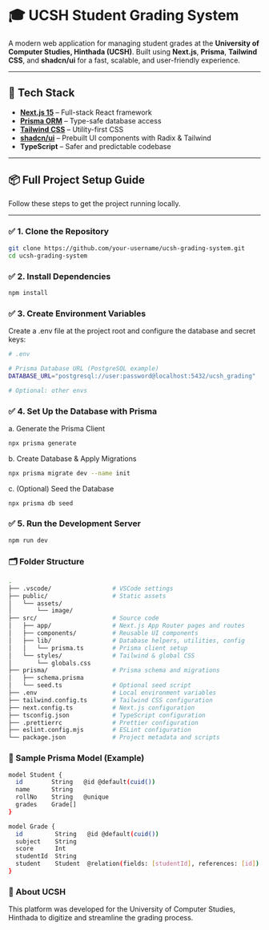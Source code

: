 # 🎓 UCSH Student Grading System

A modern web application for managing student grades at the **University of Computer Studies, Hinthada (UCSH)**. Built using **Next.js**, **Prisma**, **Tailwind CSS**, and **shadcn/ui** for a fast, scalable, and user-friendly experience.

---

## 🚀 Tech Stack

- **[Next.js 15](https://nextjs.org/)** – Full-stack React framework
- **[Prisma ORM](https://www.prisma.io/)** – Type-safe database access
- **[Tailwind CSS](https://tailwindcss.com/)** – Utility-first CSS
- **[shadcn/ui](https://ui.shadcn.dev/)** – Prebuilt UI components with Radix & Tailwind
- **TypeScript** – Safer and predictable codebase

---

## 📦 Full Project Setup Guide

Follow these steps to get the project running locally.

---

### ✅ 1. Clone the Repository

```bash
git clone https://github.com/your-username/ucsh-grading-system.git
cd ucsh-grading-system
```

### ✅ 2. Install Dependencies

```bash
npm install
```

### ✅ 3. Create Environment Variables

Create a .env file at the project root and configure the database and secret keys:

```bash
# .env

# Prisma Database URL (PostgreSQL example)
DATABASE_URL="postgresql://user:password@localhost:5432/ucsh_grading"

# Optional: other envs
```

### ✅ 4. Set Up the Database with Prisma

a. Generate the Prisma Client

```bash
npx prisma generate
```

b. Create Database & Apply Migrations

```bash
npx prisma migrate dev --name init
```

c. (Optional) Seed the Database

```bash
npx prisma db seed
```

### ✅ 5. Run the Development Server

```bash
npm run dev
```

### 🗂️ Folder Structure

```bash
.
├── .vscode/                 # VSCode settings
├── public/                  # Static assets
│   └── assets/
│       └── image/
├── src/                     # Source code
│   ├── app/                 # Next.js App Router pages and routes
│   ├── components/          # Reusable UI components
│   ├── lib/                 # Database helpers, utilities, config
│   │   └── prisma.ts        # Prisma client setup
│   └── styles/              # Tailwind & global CSS
│       └── globals.css
├── prisma/                  # Prisma schema and migrations
│   ├── schema.prisma
│   └── seed.ts              # Optional seed script
├── .env                     # Local environment variables
├── tailwind.config.ts       # Tailwind CSS configuration
├── next.config.ts           # Next.js configuration
├── tsconfig.json            # TypeScript configuration
├── .prettierrc              # Prettier configuration
├── eslint.config.mjs        # ESLint configuration
└── package.json             # Project metadata and scripts
```

### 🧪 Sample Prisma Model (Example)

```bash
model Student {
  id        String   @id @default(cuid())
  name      String
  rollNo    String   @unique
  grades    Grade[]
}

model Grade {
  id         String   @id @default(cuid())
  subject    String
  score      Int
  studentId  String
  student    Student  @relation(fields: [studentId], references: [id])
}
```

### 🏫 About UCSH

This platform was developed for the University of Computer Studies, Hinthada to digitize and streamline the grading process.
